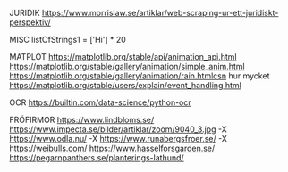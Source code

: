 JURIDIK
https://www.morrislaw.se/artiklar/web-scraping-ur-ett-juridiskt-perspektiv/

MISC
listOfStrings1 = ['Hi'] * 20

MATPLOT
https://matplotlib.org/stable/api/animation_api.html
https://matplotlib.org/stable/gallery/animation/simple_anim.html
https://matplotlib.org/stable/gallery/animation/rain.htmlcsn hur mycket
https://matplotlib.org/stable/users/explain/event_handling.html

OCR
https://builtin.com/data-science/python-ocr

FRÖFIRMOR
https://www.lindbloms.se/
https://www.impecta.se/bilder/artiklar/zoom/9040_3.jpg -X
https://www.odla.nu/ -X
https://www.runabergsfroer.se/ -X
https://weibulls.com/
https://www.hasselforsgarden.se/
https://pegarnpanthers.se/planterings-lathund/